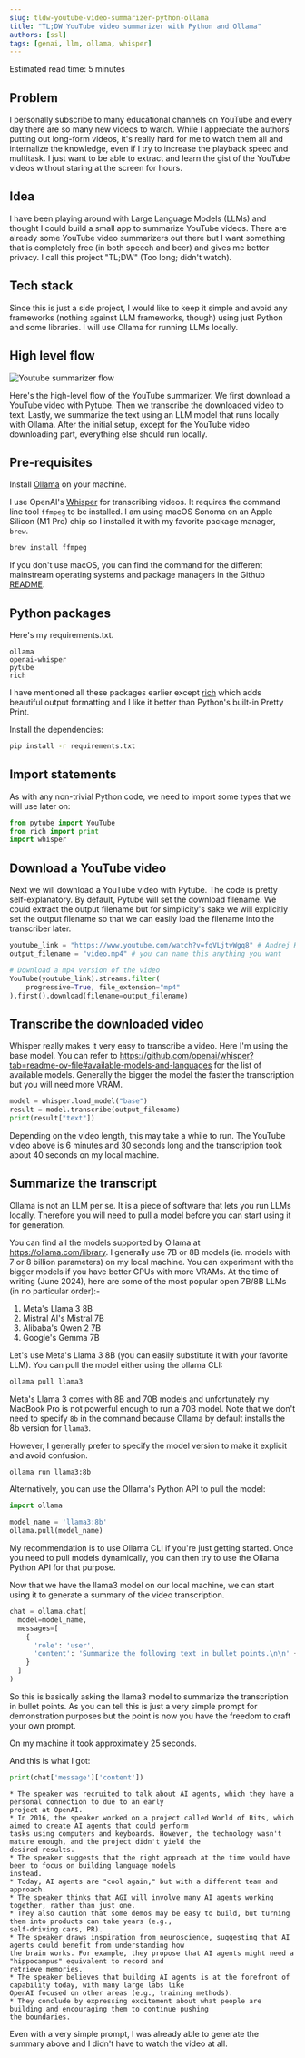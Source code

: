 ```yaml
---
slug: tldw-youtube-video-summarizer-python-ollama
title: "TL;DW YouTube video summarizer with Python and Ollama"
authors: [ssl]
tags: [genai, llm, ollama, whisper]
---
```


Estimated read time: 5 minutes

## Problem

I personally subscribe to many educational channels on YouTube and every day there are so many new videos to watch.
While I appreciate the authors putting out long-form videos,
it's really hard for me to watch them all and internalize the knowledge,
even if I try to increase the playback speed and multitask.
I just want to be able to extract and learn the gist of the YouTube videos without staring at the screen for hours.

## Idea

I have been playing around with Large Language Models (LLMs) and thought I could build a small app to summarize YouTube videos.
There are already some YouTube video summarizers out there but I want something that is completely free (in both speech and beer) and gives me better privacy.
I call this project "TL;DW" (Too long; didn't watch).

## Tech stack

Since this is just a side project, I would like to keep it simple and avoid any frameworks (nothing against LLM frameworks, though) using just Python and some libraries.
I will use Ollama for running LLMs locally.

## High level flow

![Youtube summarizer flow](./youtube-summarizer-flow.png)

Here's the high-level flow of the YouTube summarizer.
We first download a YouTube video with Pytube.
Then we transcribe the downloaded video to text.
Lastly, we summarize the text using an LLM model that runs locally with Ollama.
After the initial setup, except for the YouTube video downloading part, everything else should run locally.

## Pre-requisites

Install [Ollama](https://ollama.com/download) on your machine.

I use OpenAI's [Whisper](https://github.com/openai/whisper) for transcribing videos.
It requires the command line tool `ffmpeg` to be installed.
I am using macOS Sonoma on an Apple Silicon (M1 Pro) chip so I installed it with my favorite package manager, `brew`.

```sh
brew install ffmpeg
```

If you don't use macOS, you can find the command for the different mainstream operating systems and package managers
in the Github [README](https://github.com/openai/whisper?tab=readme-ov-file#setup).

## Python packages

Here's my requirements.txt.

```text
ollama
openai-whisper
pytube
rich
```

I have mentioned all these packages earlier except [rich](https://rich.readthedocs.io/en/latest/) which adds beautiful output formatting and I like it better than Python's built-in Pretty Print.

Install the dependencies:

```sh
pip install -r requirements.txt
```

## Import statements

As with any non-trivial Python code, we need to import some types that we will use later on:

```python
from pytube import YouTube
from rich import print
import whisper
```

## Download a YouTube video

Next we will download a YouTube video with Pytube.
The code is pretty self-explanatory.
By default, Pytube will set the download filename.
We could extract the output filename but for simplicity's sake
we will explicitly set the output filename
so that we can easily load the filename into the transcriber later.

```python
youtube_link = "https://www.youtube.com/watch?v=fqVLjtvWgq8" # Andrej Karpathy on Why you should work on AI agents
output_filename = "video.mp4" # you can name this anything you want

# Download a mp4 version of the video
YouTube(youtube_link).streams.filter(
    progressive=True, file_extension="mp4"
).first().download(filename=output_filename)
```

## Transcribe the downloaded video

Whisper really makes it very easy to transcribe a video.
Here I'm using the base model.
You can refer to https://github.com/openai/whisper?tab=readme-ov-file#available-models-and-languages
for the list of available models.
Generally the bigger the model the faster the transcription but you will need more VRAM.

```python
model = whisper.load_model("base")
result = model.transcribe(output_filename)
print(result["text"])
```

Depending on the video length, this may take a while to run.
The YouTube video above is 6 minutes and 30 seconds long
and the transcription took about 40 seconds on my local machine.

## Summarize the transcript

Ollama is not an LLM per se.
It is a piece of software that lets you run LLMs locally.
Therefore you will need to pull a model before you can start using it for generation.

You can find all the models supported by Ollama at https://ollama.com/library.
I generally use 7B or 8B models (ie. models with 7 or 8 billion parameters) on my local machine.
You can experiment with the bigger models if you have better GPUs with more VRAMs.
At the time of writing (June 2024),
here are some of the most popular open 7B/8B LLMs (in no particular order):-

1. Meta's Llama 3 8B
1. Mistral AI's Mistral 7B
1. Alibaba's Qwen 2 7B
1. Google's Gemma 7B

Let's use Meta's Llama 3 8B (you can easily substitute it with your favorite LLM).
You can pull the model either using the ollama CLI:

```sh
ollama pull llama3
```

Meta's Llama 3 comes with 8B and 70B models and unfortunately my MacBook Pro is not powerful enough to run a 70B model.
Note that we don't need to specify `8b` in the command because Ollama by default installs the 8b version for `llama3`.

However, I generally prefer to specify the model version to make it explicit and avoid confusion.

```sh
ollama run llama3:8b
```

Alternatively, you can use the Ollama's Python API to pull the model:

```python
import ollama

model_name = 'llama3:8b'
ollama.pull(model_name)
```

My recommendation is to use Ollama CLI if you're just getting started.
Once you need to pull models dynamically, you can then try to use the Ollama Python API for that purpose.

Now that we have the llama3 model on our local machine, we can start using it to generate a summary of the video transcription.

```python
chat = ollama.chat(
  model=model_name,
  messages=[
    {
      'role': 'user',
      'content': 'Summarize the following text in bullet points.\n\n' + result['text']
    }
  ]
)
```

So this is basically asking the llama3 model to summarize the transcription in bullet points.
As you can tell this is just a very simple prompt for demonstration purposes
but the point is now you have the freedom to craft your own prompt.

On my machine it took approximately 25 seconds.

And this is what I got:

```python
print(chat['message']['content'])
```

```
* The speaker was recruited to talk about AI agents, which they have a personal connection to due to an early
project at OpenAI.
* In 2016, the speaker worked on a project called World of Bits, which aimed to create AI agents that could perform
tasks using computers and keyboards. However, the technology wasn't mature enough, and the project didn't yield the
desired results.
* The speaker suggests that the right approach at the time would have been to focus on building language models
instead.
* Today, AI agents are "cool again," but with a different team and approach.
* The speaker thinks that AGI will involve many AI agents working together, rather than just one.
* They also caution that some demos may be easy to build, but turning them into products can take years (e.g.,
self-driving cars, PR).
* The speaker draws inspiration from neuroscience, suggesting that AI agents could benefit from understanding how
the brain works. For example, they propose that AI agents might need a "hippocampus" equivalent to record and
retrieve memories.
* The speaker believes that building AI agents is at the forefront of capability today, with many large labs like
OpenAI focused on other areas (e.g., training methods).
* They conclude by expressing excitement about what people are building and encouraging them to continue pushing
the boundaries.
```

Even with a very simple prompt, I was already able to generate the summary above and I didn't have to watch the video at all.
